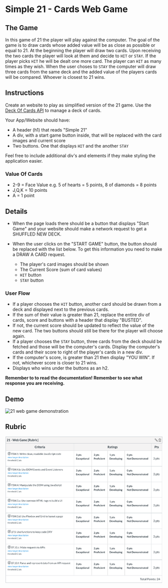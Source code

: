 # Simple 21 - Cards Web Game

## The Game
In this game of 21 the player will play against the computer. The goal of the game is to draw cards whose added value will be as close as possible or equal to 21. At the beginning the player will draw two cards. Upon receiving the two cards the player will look at them and decide to `HIT` or `STAY`. If the player picks `HIT` he will be dealt one more card. The player can `HIT` as many times as they wish. When the user choses to `STAY` the computer will draw three cards from the same deck and the added value of the players cards will be compared. Whoever is closest to 21 wins.

## Instructions
Create an website to play as simplified version of the 21 game. Use the [Deck Of Cards API](https://deckofcardsapi.com/) to manage a deck of cards. 

Your App/Website should have:
- A header (h1) that reads "Simple 21"
- A div, with a start game button inside, that will be replaced with the card images and current score
- Two buttons. One that displays `HIT` and the another `STAY`

Feel free to include additional div's and elements if they make styling the application easier.

### Value Of Cards
- 2-9 = Face Value e.g. 5 of hearts = 5 points, 8 of diamonds = 8 points
- J,Q,K = 10 points
- A = 1 point

## Details

* When the page loads there should be a button that displays "Start Game" and your website should make a network request to get a SHUFFLED NEW DECK. 

* When the user clicks on the "START GAME" button, the button should be replaced with the list below. To get this information you need to make a DRAW A CARD request. 

  - The player's card images should be shown
  - The Current Score (sum of card values)
  - `HIT` button
  - `STAY` button 
  
### User Flow
* If a player chooses the `HIT` button, another card should be drawn from a deck and displayed next to the previous cards. 
* If the sum of their value is greater than 21, replace the entire div of cards, score and buttons with a header that display "BUSTED".   
* If not, the current score should be updated to reflect the value of the new card. The two buttons should still be there for the player will choose again.
* If a player chooses the `STAY` button, three cards from the deck should be fetched and those will be the computer's cards. Display the computer's cards and their score to right of the player's cards in a new div. 
* If the computer's score, is greater than 21 then display "YOU WIN". If not, whichever score is closer to 21 wins. 
* Displays who wins under the buttons as an h2.

**Remember to to read the documentation! Remember to see what response you are receiving.**

## Demo
![21 web game demonstration](./assets/21-a.gif)

## Rubric
![21 web game rubric](./assets/21-web-game-rubric.png)
